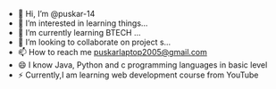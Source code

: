 - 👋 Hi, I’m @puskar-14
- 👀 I’m interested in learning things...
- 🌱 I’m currently learning BTECH ...
- 💞️ I’m looking to collaborate on project s...
- 📫 How to reach me puskarlaptop2005@gmail.com
- 😄 I know Java, Python and c programming languages in basic level
- ⚡ Currently,I am learning web development course from YouTube 

<!---
puskar-14/puskar-14 is a ✨ special ✨ repository because its `README.md` (this file) appears on your GitHub profile.
You can click the Preview link to take a look at your changes.
--->
